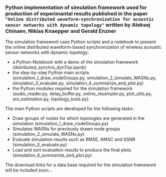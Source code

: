 ### Python implementation of simulation framework used for production of experimantal results published in the paper ```"Online distributed waveform-synchronization for acoustic sensor networks with dynamic topology"``` written by Aleksej Chinaev, Niklas Knaepper and Gerald Enzner

The simulation framework uses Python scripts and a notebook to present the online distributed waveform-based synchronization of wireless acoustic sensor networks with dynamic topology:
- a Python-Notebook with a demo of the simulation framework (distributed_synchro_dynTop.ipynb)
- the step-by-step Python main scripts (simulation_1_draw_nodeGroups.py, simulation_2_simulate_WASNs.py, simulation_3_evaluate.py, simulation_4_summarize_and_plot.py)
- the Python modules required for the simulation framework (audio_reader.py, delay_buffer.py, online_resampler.py, plot_utils.py, sro_estimation.py, topology_tools.py)

The main Python scripts are developed for the following tasks:
- Draw groups of nodes for which topologies are generated in the simulation (simulation_1_draw_nodeGroups.py)
- Simulates WASNs for previously drawn node groups (simulation_2_simulate_WASNs.py)
- Evaluate simulation results such as RMSE, AMSC and SSNR (simulation_3_evaluate.py)
- Load and sort evaluation results to produce the final plots (simulation_4_summarize_and_plot.py)

The download links for a data base required for the simulation framework will be included soon...
